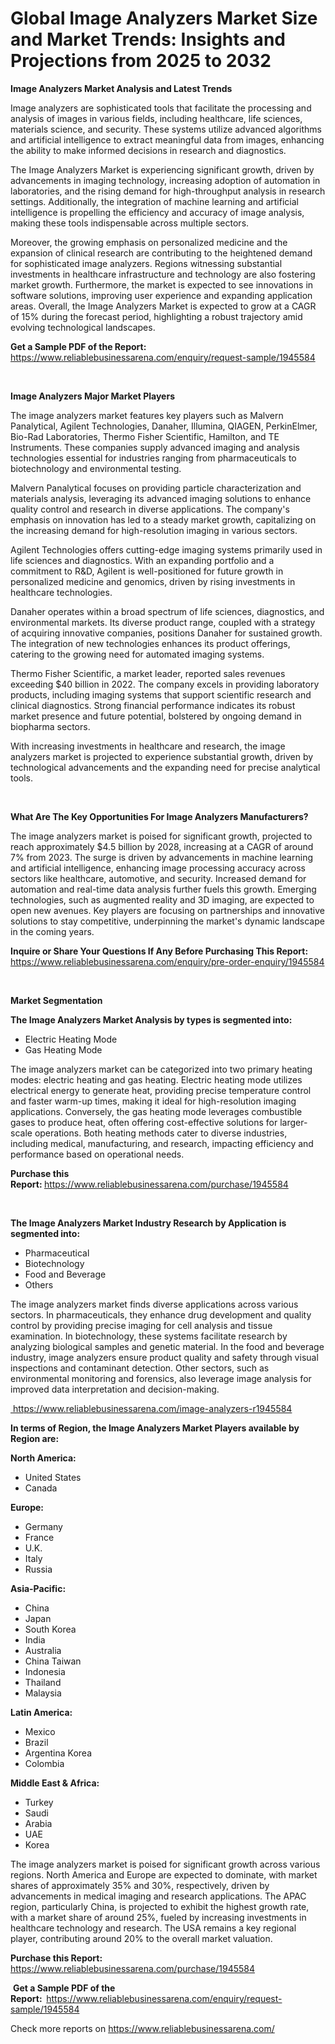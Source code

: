 <p><h1>Global Image Analyzers Market Size and Market Trends: Insights and Projections from 2025 to 2032</h1></p><p><strong>Image Analyzers Market Analysis and Latest Trends</strong></p>
<p><p>Image analyzers are sophisticated tools that facilitate the processing and analysis of images in various fields, including healthcare, life sciences, materials science, and security. These systems utilize advanced algorithms and artificial intelligence to extract meaningful data from images, enhancing the ability to make informed decisions in research and diagnostics.</p><p>The Image Analyzers Market is experiencing significant growth, driven by advancements in imaging technology, increasing adoption of automation in laboratories, and the rising demand for high-throughput analysis in research settings. Additionally, the integration of machine learning and artificial intelligence is propelling the efficiency and accuracy of image analysis, making these tools indispensable across multiple sectors.</p><p>Moreover, the growing emphasis on personalized medicine and the expansion of clinical research are contributing to the heightened demand for sophisticated image analyzers. Regions witnessing substantial investments in healthcare infrastructure and technology are also fostering market growth. Furthermore, the market is expected to see innovations in software solutions, improving user experience and expanding application areas. Overall, the Image Analyzers Market is expected to grow at a CAGR of 15% during the forecast period, highlighting a robust trajectory amid evolving technological landscapes.</p></p>
<p><strong>Get a Sample PDF of the Report:&nbsp;</strong> <a href="https://www.reliablebusinessarena.com/enquiry/request-sample/1945584?utm_campaign=2299&utm_medium=2&utm_source=Github&utm_content=ia&utm_term=17022025&utm_id=image-analyzers">https://www.reliablebusinessarena.com/enquiry/request-sample/1945584</a></p>
<p>&nbsp;</p>
<p><strong>Image Analyzers Major Market Players</strong></p>
<p><p>The image analyzers market features key players such as Malvern Panalytical, Agilent Technologies, Danaher, Illumina, QIAGEN, PerkinElmer, Bio-Rad Laboratories, Thermo Fisher Scientific, Hamilton, and TE Instruments. These companies supply advanced imaging and analysis technologies essential for industries ranging from pharmaceuticals to biotechnology and environmental testing.</p><p>Malvern Panalytical focuses on providing particle characterization and materials analysis, leveraging its advanced imaging solutions to enhance quality control and research in diverse applications. The company's emphasis on innovation has led to a steady market growth, capitalizing on the increasing demand for high-resolution imaging in various sectors.</p><p>Agilent Technologies offers cutting-edge imaging systems primarily used in life sciences and diagnostics. With an expanding portfolio and a commitment to R&D, Agilent is well-positioned for future growth in personalized medicine and genomics, driven by rising investments in healthcare technologies.</p><p>Danaher operates within a broad spectrum of life sciences, diagnostics, and environmental markets. Its diverse product range, coupled with a strategy of acquiring innovative companies, positions Danaher for sustained growth. The integration of new technologies enhances its product offerings, catering to the growing need for automated imaging systems.</p><p>Thermo Fisher Scientific, a market leader, reported sales revenues exceeding $40 billion in 2022. The company excels in providing laboratory products, including imaging systems that support scientific research and clinical diagnostics. Strong financial performance indicates its robust market presence and future potential, bolstered by ongoing demand in biopharma sectors.</p><p>With increasing investments in healthcare and research, the image analyzers market is projected to experience substantial growth, driven by technological advancements and the expanding need for precise analytical tools.</p></p>
<p>&nbsp;</p>
<p><strong>What Are The Key Opportunities For Image Analyzers Manufacturers?</strong></p>
<p><p>The image analyzers market is poised for significant growth, projected to reach approximately $4.5 billion by 2028, increasing at a CAGR of around 7% from 2023. The surge is driven by advancements in machine learning and artificial intelligence, enhancing image processing accuracy across sectors like healthcare, automotive, and security. Increased demand for automation and real-time data analysis further fuels this growth. Emerging technologies, such as augmented reality and 3D imaging, are expected to open new avenues. Key players are focusing on partnerships and innovative solutions to stay competitive, underpinning the market's dynamic landscape in the coming years.</p></p>
<p><strong>Inquire or Share Your Questions If Any Before Purchasing This Report:</strong> <a href="https://www.reliablebusinessarena.com/enquiry/pre-order-enquiry/1945584?utm_campaign=2299&utm_medium=2&utm_source=Github&utm_content=ia&utm_term=17022025&utm_id=image-analyzers">https://www.reliablebusinessarena.com/enquiry/pre-order-enquiry/1945584</a></p>
<p>&nbsp;</p>
<p><strong>Market Segmentation</strong></p>
<p><strong>The Image Analyzers Market Analysis by types is segmented into:</strong></p>
<p><ul><li>Electric Heating Mode</li><li>Gas Heating Mode</li></ul></p>
<p><p>The image analyzers market can be categorized into two primary heating modes: electric heating and gas heating. Electric heating mode utilizes electrical energy to generate heat, providing precise temperature control and faster warm-up times, making it ideal for high-resolution imaging applications. Conversely, the gas heating mode leverages combustible gases to produce heat, often offering cost-effective solutions for larger-scale operations. Both heating methods cater to diverse industries, including medical, manufacturing, and research, impacting efficiency and performance based on operational needs.</p></p>
<p><strong>Purchase this Report:&nbsp;</strong><a href="https://www.reliablebusinessarena.com/purchase/1945584?utm_campaign=2299&utm_medium=2&utm_source=Github&utm_content=ia&utm_term=17022025&utm_id=image-analyzers">https://www.reliablebusinessarena.com/purchase/1945584</a></p>
<p>&nbsp;</p>
<p><strong>The Image Analyzers Market Industry Research by Application is segmented into:</strong></p>
<p><ul><li>Pharmaceutical</li><li>Biotechnology</li><li>Food and Beverage</li><li>Others</li></ul></p>
<p><p>The image analyzers market finds diverse applications across various sectors. In pharmaceuticals, they enhance drug development and quality control by providing precise imaging for cell analysis and tissue examination. In biotechnology, these systems facilitate research by analyzing biological samples and genetic material. In the food and beverage industry, image analyzers ensure product quality and safety through visual inspections and contaminant detection. Other sectors, such as environmental monitoring and forensics, also leverage image analysis for improved data interpretation and decision-making.</p></p>
<p><a href="https://www.reliablebusinessarena.com/image-analyzers-r1945584?utm_campaign=2299&utm_medium=2&utm_source=Github&utm_content=ia&utm_term=17022025&utm_id=image-analyzers">&nbsp;https://www.reliablebusinessarena.com/image-analyzers-r1945584</a></p>
<p><strong>In terms of Region, the Image Analyzers Market Players available by Region are:</strong></p>
<p>
    <p> <strong> North America: </strong>
        <ul>
            <li>United States</li>
            <li>Canada</li>
        </ul>
        </p> 
    <p> <strong> Europe: </strong>
        <ul>
            <li>Germany</li>
            <li>France</li>
            <li>U.K.</li>
            <li>Italy</li>
            <li>Russia</li>
        </ul>
        </p> 
    <p> <strong> Asia-Pacific: </strong>
        <ul>
            <li>China</li>
            <li>Japan</li>
            <li>South Korea</li>
            <li>India</li>
            <li>Australia</li>
            <li>China Taiwan</li>
            <li>Indonesia</li>
            <li>Thailand</li>
            <li>Malaysia</li>
        </ul>
        </p> 
    <p> <strong> Latin America: </strong>
        <ul>
            <li>Mexico</li>
            <li>Brazil</li>
            <li>Argentina Korea</li>
            <li>Colombia</li>
        </ul>
        </p> 
    <p> <strong> Middle East & Africa: </strong>
        <ul>
            <li>Turkey</li>
            <li>Saudi</li>
            <li>Arabia</li>
            <li>UAE</li>
            <li>Korea</li>
        </ul>
    </p>
    </p>
<p><p>The image analyzers market is poised for significant growth across various regions. North America and Europe are expected to dominate, with market shares of approximately 35% and 30%, respectively, driven by advancements in medical imaging and research applications. The APAC region, particularly China, is projected to exhibit the highest growth rate, with a market share of around 25%, fueled by increasing investments in healthcare technology and research. The USA remains a key regional player, contributing around 20% to the overall market valuation.</p></p>
<p><strong>Purchase this Report: </strong><a href="https://www.reliablebusinessarena.com/purchase/1945584?utm_campaign=2299&utm_medium=2&utm_source=Github&utm_content=ia&utm_term=17022025&utm_id=image-analyzers">https://www.reliablebusinessarena.com/purchase/1945584</a></p>
<p>&nbsp;<strong>Get a Sample PDF of the Report:&nbsp;&nbsp;</strong><a href="https://www.reliablebusinessarena.com/enquiry/request-sample/1945584?utm_campaign=2299&utm_medium=2&utm_source=Github&utm_content=ia&utm_term=17022025&utm_id=image-analyzers">https://www.reliablebusinessarena.com/enquiry/request-sample/1945584</a></p>
<p><strong></strong></p>
<p>Check more reports on <a href="https://www.reliablebusinessarena.com/?utm_campaign=2299&utm_medium=2&utm_source=Github&utm_content=ia&utm_term=17022025&utm_id=image-analyzers">https://www.reliablebusinessarena.com/</a></p>